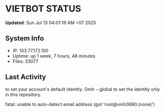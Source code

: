 # VIETBOT STATUS
**Updated**: Sun Jul 13 04:01:19 AM +07 2025

## System Info
- IP: 103.77.172.150
- Uptime: up 1 week, 7 hours, 48 minutes
- Files: 33077

## Last Activity

to set your account's default identity.
Omit --global to set the identity only in this repository.

fatal: unable to auto-detect email address (got 'root@vinh3690.(none)')
